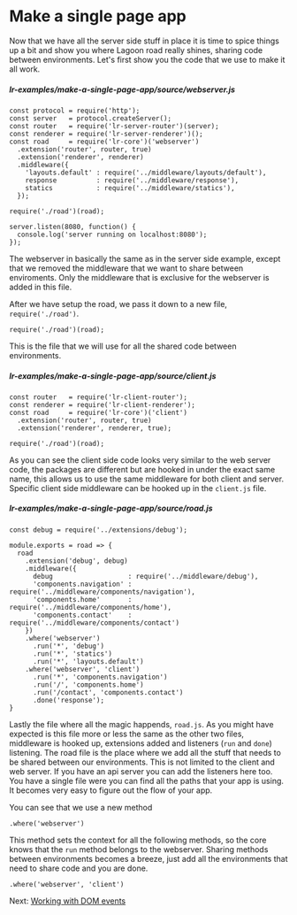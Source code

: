 # Make a single page app

Now that we have all the server side stuff in place it is time to spice things up a bit and show you where Lagoon road really shines, sharing code between environments. Let's first show you the code that we use to make it all work.

##### lr-examples/make-a-single-page-app/source/webserver.js
```
const protocol = require('http');
const server   = protocol.createServer();
const router   = require('lr-server-router')(server);
const renderer = require('lr-server-renderer')();
const road     = require('lr-core')('webserver')
  .extension('router', router, true)
  .extension('renderer', renderer)
  .middleware({
    'layouts.default' : require('../middleware/layouts/default'),
    response          : require('../middleware/response'),
    statics           : require('../middleware/statics'),
  });

require('./road')(road);

server.listen(8080, function() {
  console.log('server running on localhost:8080');
});
```

The webserver in basically the same as in the server side example, except that we removed the middleware that we want to share between enviroments. Only the middleware that is exclusive for the webserver is added in this file.

After we have setup the road, we pass it down to a new file, `require('./road')`.
```
require('./road')(road);
```

This is the file that we will use for all the shared code between environments.

##### lr-examples/make-a-single-page-app/source/client.js
```
const router   = require('lr-client-router');
const renderer = require('lr-client-renderer');
const road     = require('lr-core')('client')
  .extension('router', router, true)
  .extension('renderer', renderer, true);

require('./road')(road);
```

As you can see the client side code looks very similar to the web server code, the packages are different but are hooked in under the exact same name, this allows us to use the same middleware for both client and server. Specific client side middleware can be hooked up in the `client.js` file.

##### lr-examples/make-a-single-page-app/source/road.js
```
const debug = require('../extensions/debug');

module.exports = road => {
  road
    .extension('debug', debug)
    .middleware({
      debug                   : require('../middleware/debug'),
      'components.navigation' : require('../middleware/components/navigation'),
      'components.home'       : require('../middleware/components/home'),
      'components.contact'    : require('../middleware/components/contact')
    })
    .where('webserver')
      .run('*', 'debug')
      .run('*', 'statics')
      .run('*', 'layouts.default')
    .where('webserver', 'client')
      .run('*', 'components.navigation')
      .run('/', 'components.home')
      .run('/contact', 'components.contact')
      .done('response');
}
```

Lastly the file where all the magic happends, `road.js`. As you might have expected is this file more or less the same as the other two files, middleware is hooked up, extensions added and listeners (`run` and `done`) listening. The road file is the place where we add all the stuff that needs to be shared between our environments. This is not limited to the client and web server. If you have an api server you can add the listeners here too. You have a single file were you can find all the paths that your app is using. It becomes very easy to figure out the flow of your app.

You can see that we use a new method
```
.where('webserver')
```

This method sets the context for all the following methods, so the core knows that the `run` method belongs to the webserver. Sharing methods between environments becomes a breeze, just add all the environments that need to share code and you are done.

```
.where('webserver', 'client')
```

Next: [Working with DOM events](/guide/working-with-dom-events)
